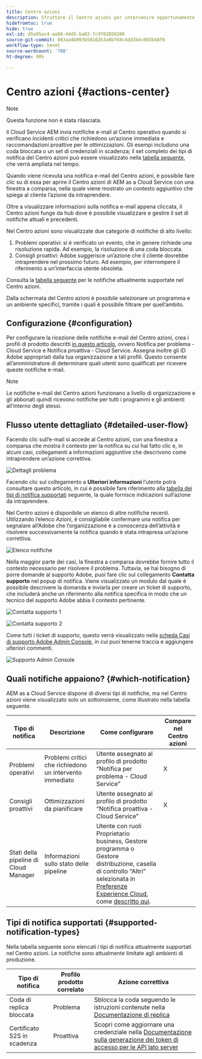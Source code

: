 ```yaml
---
title: Centro azioni
description: Sfruttare il Centro azioni per intervenire opportunamente su problemi e altre informazioni importanti
hidefromtoc: true
hide: true
exl-id: d5a95ac4-aa88-44d5-ba02-7c9702050208
source-git-commit: 083aa4b893b58102b3a0bf68c4dd3b4c003b48f6
workflow-type: tm+mt
source-wordcount: '708'
ht-degree: 90%

---
```


# Centro azioni {#actions-center}

>[!NOTE]
>Questa funzione non è stata rilasciata.

Il Cloud Service AEM invia notifiche e-mail al Centro operativo quando si verificano incidenti critici che richiedono un’azione immediata e raccomandazioni proattive per le ottimizzazioni. Gli esempi includono una coda bloccata o un set di credenziali in scadenza; il set completo dei tipi di notifica del Centro azioni può essere visualizzato nella [tabella seguente](#supported-notification-types), che verrà ampliata nel tempo.

Quando viene ricevuta una notifica e-mail del Centro azioni, è possibile fare clic su di essa per aprire il Centro azioni di AEM as a Cloud Service con una finestra a comparsa, nella quale viene mostrato un contesto aggiuntivo che spiega al cliente l’azione da intraprendere.

Oltre a visualizzare informazioni sulla notifica e-mail appena cliccata, il Centro azioni funge da hub dove è possibile visualizzare e gestire il set di notifiche attuali e precedenti. <!-- It can be accessed directly at the url TBD (Alexandru: I'm intentionally keeping it TBD for now so customers do not find it) -->

Nel Centro azioni sono visualizzate due categorie di notifiche di alto livello:

1. Problemi operativi: si è verificato un evento, che in genere richiede una risoluzione rapida. Ad esempio, la risoluzione di una coda bloccata.
1. Consigli proattivi: Adobe suggerisce un’azione che il cliente dovrebbe intraprendere nel prossimo futuro. Ad esempio, per interrompere il riferimento a un’interfaccia utente obsoleta.

Consulta la [tabella seguente](#supported-notification-types) per le notifiche attualmente supportate nel Centro azioni.

Dalla schermata del Centro azioni è possibile selezionare un programma e un ambiente specifici, tramite i quali è possibile filtrare per quell’ambito.

## Configurazione {#configuration}

Per configurare la ricezione delle notifiche e-mail del Centro azioni, crea i profili di prodotto descritti [in questo articolo](/help/journey-onboarding/notification-profiles.md), ovvero Notifica per problema - Cloud Service e Notifica proattiva - Cloud Service. Assegna inoltre gli ID Adobe appropriati dalla tua organizzazione a tali profili. Questo consente all’amministratore di determinare quali utenti sono qualificati per ricevere queste notifiche e-mail.

>[!NOTE]
>Le notifiche e-mail del Centro azioni funzionano a livello di organizzazione e gli abbonati quindi ricevono notifiche per tutti i programmi e gli ambienti all’interno degli stessi.

## Flusso utente dettagliato {#detailed-user-flow}

Facendo clic sull’e-mail si accede al Centro azioni, con una finestra a comparsa che mostra il contesto per la notifica su cui hai fatto clic e, in alcuni casi, collegamenti a informazioni aggiuntive che descrivono come intraprendere un’azione correttiva.

![Dettagli problema](/help/operations/assets/incident-details.png)

Facendo clic sul collegamento a **Ulteriori informazioni** l’utente potrà consultare questo articolo, in cui è possibile fare riferimento alla [tabella dei tipi di notifica supportati](#supported-notification-types) seguente, la quale fornisce indicazioni sull’azione da intraprendere.

Nel Centro azioni è disponibile un elenco di altre notifiche recenti. Utilizzando l’elenco Azioni, è consigliabile confermare una notifica per segnalare all’Adobe che l’organizzazione è a conoscenza dell’attività e risolvere successivamente la notifica quando è stata intrapresa un’azione correttiva.

![Elenco notifiche](/help/operations/assets/notification-list.png)

Nella maggior parte dei casi, la finestra a comparsa dovrebbe fornire tutto il contesto necessario per risolvere il problema. Tuttavia, se hai bisogno di porre domande al supporto Adobe, puoi fare clic sul collegamento **Contatta supporto** nel popup di notifica. Viene visualizzato un modulo dal quale è possibile descrivere la domanda e inviarla per creare un ticket di supporto, che includerà anche un riferimento alla notifica specifica in modo che un tecnico del supporto Adobe abbia il contesto pertinente.

![Contatta supporto 1](/help/operations/assets/contact-support1.png)

![Contatta supporto 2](/help/operations/assets/contact-support2.png)

Come tutti i ticket di supporto, questo verrà visualizzato nella [scheda Casi di supporto Adobe Admin Console](https://helpx.adobe.com/it/enterprise/using/support-for-enterprise.html), in cui puoi tenerne traccia e aggiungere ulteriori commenti.

![Supporto Admin Console](/help/operations/assets/admin-console-support.png)

## Quali notifiche appaiono? {#which-notification}

AEM as a Cloud Service dispone di diversi tipi di notifiche, ma nel Centro azioni viene visualizzato solo un sottoinsieme, come illustrato nella tabella seguente.

| Tipo di notifica | Descrizione | Come configurare | Compare nel Centro azioni |
|---|---|---|---|
| Problemi operativi | Problemi critici che richiedono un intervento immediato | Utente assegnato al profilo di prodotto “Notifica per problema - Cloud Service” | X |
| Consigli proattivi | Ottimizzazioni da pianificare | Utente assegnato al profilo di prodotto “Notifica proattiva - Cloud Service” | X |
| Stati della pipeline di Cloud Manager | Informazioni sullo stato delle pipeline | Utente con ruoli Proprietario business, Gestore programma o Gestore distribuzione, casella di controllo “Altri” selezionata in [Preferenze Experience Cloud](https://experience.adobe.com/preferences), come [descritto qui](/help/implementing/cloud-manager/notifications.md). |   |

## Tipi di notifica supportati {#supported-notification-types}

Nella tabella seguente sono elencati i tipi di notifica attualmente supportati nel Centro azioni. Le notifiche sono attualmente limitate agli ambienti di produzione.

| Tipo di notifica | Profilo prodotto correlato | Azione correttiva |
|---|---|---|
| Coda di replica bloccata | Problema | Sblocca la coda seguendo le istruzioni contenute nella [Documentazione di replica](/help/operations/replication.md#troubleshooting) |
| Certificato S2S in scadenza | Proattiva | Scopri come aggiornare una credenziale nella [Documentazione sulla generazione dei token di accesso per le API lato server](/help/implementing/developing/introduction/generating-access-tokens-for-server-side-apis.md#refresh-credentials) |


